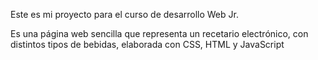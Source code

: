 Este es mi proyecto para el curso de desarrollo Web Jr.

Es una página web sencilla que representa un recetario electrónico, con distintos tipos de bebidas, elaborada con CSS, HTML y JavaScript
